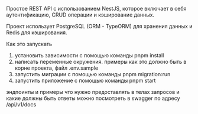 Простое REST API с использованием NestJS, которое включает в себя аутентификацию, CRUD операции и кэширование данных.

Проект использует PostgreSQL (ORM - TypeORM) для хранения данных и Redis для кэширования.

Как это запускать

1. установить зависимости с помощью команды pnpm install
2. написать переменные окружения. примеры как это должно быть в корне проекта, файл .env.sample
3. запустить миграции с помощью команды pnpm migration:run
4. запустить приложение с помощью команды pnpm start

эндпоинты и примеры что нужно предоставлять в телах запросов и какие должны быть ответы можно посмотреть в swagger по адресу /api/v1/docs
